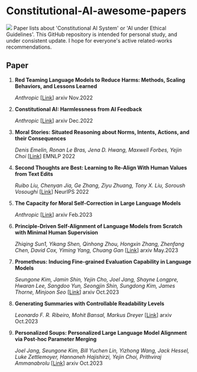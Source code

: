 # Constitutional-AI-awesome-papers
![](https://img.shields.io/github/last-commit/Timothyxxx/Chain-of-ThoughtsPapers?color=green) 
Paper lists about 'Constitutional AI System' or 'AI under Ethical Guidelines'. This GitHub repository is intended for personal study, and under consistent update. I hope for everyone's active related-works recommendations.

## Paper

1. **Red Teaming Language Models to Reduce Harms: Methods, Scaling Behaviors, and Lessons Learned**

   *Anthropic* [[Link](https://arxiv.org/abs/2209.07858)] arxiv Nov.2022

2. **Constitutional AI: Harmlessness from AI Feedback**

   *Anthropic* [[Link](https://arxiv.org/abs/2212.08073)] arxiv Dec.2022
   
3. **Moral Stories: Situated Reasoning about Norms, Intents, Actions, and their Consequences**

   *Denis Emelin, Ronan Le Bras, Jena D. Hwang, Maxwell Forbes, Yejin Choi* [[Link](https://aclanthology.org/2021.emnlp-main.54/)] EMNLP 2022

4. **Second Thoughts are Best: Learning to Re-Align With Human Values from Text Edits**

   *Ruibo Liu, Chenyan Jia, Ge Zhang, Ziyu Zhuang, Tony X. Liu, Soroush Vosoughi* [[Link](https://proceedings.neurips.cc/paper_files/paper/2022/file/01c4593d60a020fed5607944330106b1-Paper-Conference.pdf)] NeurIPS 2022

5. **The Capacity for Moral Self-Correction in Large Language Models**

   *Anthropic* [[Link](https://arxiv.org/abs/2302.07459)] arxiv Feb.2023

6. **Principle-Driven Self-Alignment of Language Models from Scratch with Minimal Human Supervision**

   *Zhiqing Sun1, Yikang Shen, Qinhong Zhou, Hongxin Zhang, Zhenfang Chen, David Cox, Yiming Yang, Chuang Gan* [[Link](https://arxiv.org/abs/2305.03047)] arxiv May.2023

7. **Prometheus: Inducing Fine-grained Evaluation Capability in Language Models**

   *Seungone Kim, Jamin Shin, Yejin Cho, Joel Jang, Shayne Longpre, Hwaran Lee, Sangdoo Yun, Seongjin Shin, Sungdong Kim, James Thorne, Minjoon Seo* [[Link](https://arxiv.org/abs/2310.08491)] arxiv Oct.2023

8. **Generating Summaries with Controllable Readability Levels**
   
   *Leonardo F. R. Ribeiro, Mohit Bansal, Markus Dreyer* [[Link](https://arxiv.org/pdf/2310.10623.pdf)] arxiv Oct.2023

9. **Personalized Soups: Personalized Large Language Model Alignment via Post-hoc Parameter Merging**
   
   *Joel Jang, Seungone Kim, Bill Yuchen Lin, Yizhong Wang, Jack Hessel, Luke Zettlemoyer, Hannaneh Hajishirzi, Yejin Choi, Prithviraj Ammanabrolu* [[Link](https://arxiv.org/abs/2310.11564.pdf)] arxiv Oct.2023


